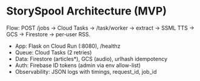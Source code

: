 # StorySpool Architecture (MVP)

Flow: POST /jobs → Cloud Tasks → /task/worker → extract → SSML TTS → GCS → Firestore → per‑user RSS.

- App: Flask on Cloud Run (:8080), /healthz
- Queue: Cloud Tasks (2 retries)
- Data: Firestore (articles*), GCS (audio), urlhash idempotency
- Auth: Firebase ID tokens (admin via env allow-list)
- Observability: JSON logs with timings, request_id, job_id
